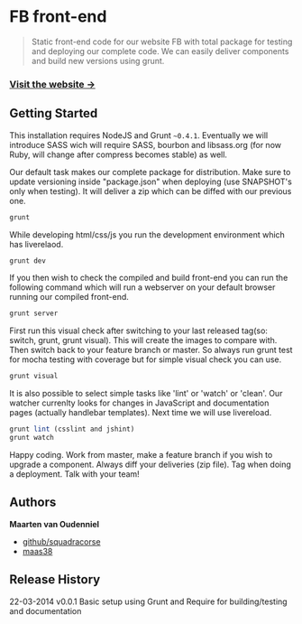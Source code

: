 # FB front-end 

> Static front-end code for our website FB with total package for testing and deploying our complete code. We can easily deliver components and build new versions using grunt.

### [Visit the website →](http://squadracorse.github.io/build-frontend/)

## Getting Started
This installation requires NodeJS and Grunt `~0.4.1`. Eventually we will introduce SASS wich will require SASS, bourbon and libsass.org (for now Ruby, will change after compress becomes stable) as well.

Our default task makes our complete package for distribution. Make sure to update versioning inside "package.json" when deploying (use SNAPSHOT's only when testing). It will deliver a zip which can be diffed with our previous one.

```bash
grunt
```

While developing html/css/js you run the development environment which has liverelaod.

```bash
grunt dev
```

If you then wish to check the compiled and build front-end you can run the following command which will run a webserver on your default browser running our compiled front-end.

```bash
grunt server
```

First run this visual check after switching to your last released tag(so: switch, grunt, grunt visual). This will create the images to compare with. Then switch back to your feature branch or master. So always run grunt test for mocha testing with coverage but for simple visual check you can use.

```bash
grunt visual
```

It is also possible to select simple tasks like 'lint' or 'watch' or 'clean'. Our watcher currenlty looks for changes in JavaScript and documentation pages (actually handlebar templates). Next time we will use livereload.

```js
grunt lint (csslint and jshint)
grunt watch
```

Happy coding. Work from master, make a feature branch if you wish to upgrade a component. Always diff your deliveries (zip file). Tag when doing a deployment. Talk with your team!

## Authors

**Maarten van Oudenniel**

+ [github/squadracorse](http://squadracorse.github.io/build-frontend)
+ [maas38](http://maas38.com)


## Release History

22-03-2014 v0.0.1 Basic setup using Grunt and Require for building/testing and documentation
